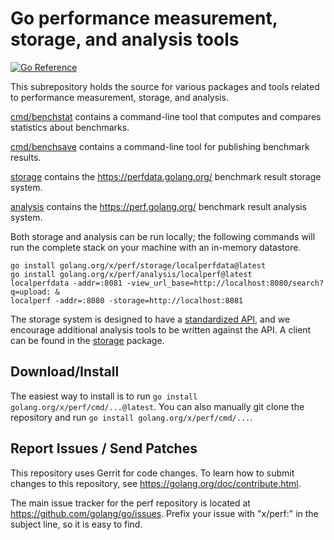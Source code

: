 # Go performance measurement, storage, and analysis tools

[![Go Reference](https://pkg.go.dev/badge/golang.org/x/perf.svg)](https://pkg.go.dev/golang.org/x/perf)

This subrepository holds the source for various packages and tools
related to performance measurement, storage, and analysis.

[cmd/benchstat](cmd/benchstat) contains a command-line tool that
computes and compares statistics about benchmarks.

[cmd/benchsave](cmd/benchsave) contains a command-line tool for
publishing benchmark results.

[storage](storage) contains the https://perfdata.golang.org/ benchmark
result storage system.

[analysis](analysis) contains the https://perf.golang.org/ benchmark
result analysis system.

Both storage and analysis can be run locally; the following commands will run
the complete stack on your machine with an in-memory datastore.

```
go install golang.org/x/perf/storage/localperfdata@latest
go install golang.org/x/perf/analysis/localperf@latest
localperfdata -addr=:8081 -view_url_base=http://localhost:8080/search?q=upload: &
localperf -addr=:8080 -storage=http://localhost:8081
```

The storage system is designed to have a [standardized
API](https://perfdata.golang.org/), and we encourage additional analysis
tools to be written against the API. A client can be found in the
[storage](https://godoc.org/golang.org/x/perf/storage) package.

## Download/Install

The easiest way to install is to run `go install
golang.org/x/perf/cmd/...@latest`. You can also manually git clone the
repository and run `go install golang.org/x/perf/cmd/...`.

## Report Issues / Send Patches

This repository uses Gerrit for code changes. To learn how to submit changes to
this repository, see https://golang.org/doc/contribute.html.

The main issue tracker for the perf repository is located at
https://github.com/golang/go/issues. Prefix your issue with "x/perf:" in the
subject line, so it is easy to find.
